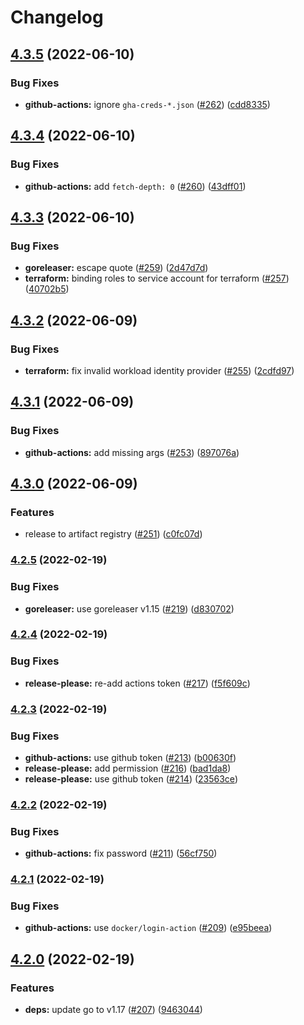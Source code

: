 # Changelog

## [4.3.5](https://github.com/inabagumi/pinkie/compare/v4.3.4...v4.3.5) (2022-06-10)


### Bug Fixes

* **github-actions:** ignore `gha-creds-*.json` ([#262](https://github.com/inabagumi/pinkie/issues/262)) ([cdd8335](https://github.com/inabagumi/pinkie/commit/cdd8335d9cd4838a4f72819b0e229bc0bce1495f))

## [4.3.4](https://github.com/inabagumi/pinkie/compare/v4.3.3...v4.3.4) (2022-06-10)


### Bug Fixes

* **github-actions:** add `fetch-depth: 0` ([#260](https://github.com/inabagumi/pinkie/issues/260)) ([43dff01](https://github.com/inabagumi/pinkie/commit/43dff01dc0e023373a6d32a27bc66843a9becae7))

## [4.3.3](https://github.com/inabagumi/pinkie/compare/v4.3.2...v4.3.3) (2022-06-10)


### Bug Fixes

* **goreleaser:** escape quote ([#259](https://github.com/inabagumi/pinkie/issues/259)) ([2d47d7d](https://github.com/inabagumi/pinkie/commit/2d47d7d88790389a3ed7f41e52b15d90c3ab7a4d))
* **terraform:** binding roles to service account for terraform ([#257](https://github.com/inabagumi/pinkie/issues/257)) ([40702b5](https://github.com/inabagumi/pinkie/commit/40702b5cc1f52a6038a18ca0a89fa2eaf5a321ec))

## [4.3.2](https://github.com/inabagumi/pinkie/compare/v4.3.1...v4.3.2) (2022-06-09)


### Bug Fixes

* **terraform:** fix invalid workload identity provider ([#255](https://github.com/inabagumi/pinkie/issues/255)) ([2cdfd97](https://github.com/inabagumi/pinkie/commit/2cdfd97e22630908e0dddc7c7067e76d99755230))

## [4.3.1](https://github.com/inabagumi/pinkie/compare/v4.3.0...v4.3.1) (2022-06-09)


### Bug Fixes

* **github-actions:** add missing args ([#253](https://github.com/inabagumi/pinkie/issues/253)) ([897076a](https://github.com/inabagumi/pinkie/commit/897076a2591a0a8a3b1d73d5142dc73e21a6db9d))

## [4.3.0](https://github.com/inabagumi/pinkie/compare/v4.2.5...v4.3.0) (2022-06-09)


### Features

* release to artifact registry ([#251](https://github.com/inabagumi/pinkie/issues/251)) ([c0fc07d](https://github.com/inabagumi/pinkie/commit/c0fc07d1567429e2987dd9bd310c36a6c3a6dd3d))

### [4.2.5](https://github.com/inabagumi/pinkie/compare/v4.2.4...v4.2.5) (2022-02-19)


### Bug Fixes

* **goreleaser:** use goreleaser v1.15 ([#219](https://github.com/inabagumi/pinkie/issues/219)) ([d830702](https://github.com/inabagumi/pinkie/commit/d8307029ffa79cb2b70f6cea511a63ef3e4988ae))

### [4.2.4](https://github.com/inabagumi/pinkie/compare/v4.2.3...v4.2.4) (2022-02-19)


### Bug Fixes

* **release-please:** re-add actions token ([#217](https://github.com/inabagumi/pinkie/issues/217)) ([f5f609c](https://github.com/inabagumi/pinkie/commit/f5f609cc5d860d1734fc9104414aa1c84827550e))

### [4.2.3](https://github.com/inabagumi/pinkie/compare/v4.2.2...v4.2.3) (2022-02-19)


### Bug Fixes

* **github-actions:** use github token ([#213](https://github.com/inabagumi/pinkie/issues/213)) ([b00630f](https://github.com/inabagumi/pinkie/commit/b00630feefa4ae1687fa6b91fb2aee1a09fbc468))
* **release-please:** add permission ([#216](https://github.com/inabagumi/pinkie/issues/216)) ([bad1da8](https://github.com/inabagumi/pinkie/commit/bad1da8c8f94d3749eced04da7aff5154e9f2f13))
* **release-please:** use github token ([#214](https://github.com/inabagumi/pinkie/issues/214)) ([23563ce](https://github.com/inabagumi/pinkie/commit/23563ce51af151ba27ceae067832af3a11716d23))

### [4.2.2](https://github.com/inabagumi/pinkie/compare/v4.2.1...v4.2.2) (2022-02-19)


### Bug Fixes

* **github-actions:** fix password ([#211](https://github.com/inabagumi/pinkie/issues/211)) ([56cf750](https://github.com/inabagumi/pinkie/commit/56cf75077a5dbe75f5e1d4a667b46d5486b8d679))

### [4.2.1](https://github.com/inabagumi/pinkie/compare/v4.2.0...v4.2.1) (2022-02-19)


### Bug Fixes

* **github-actions:** use `docker/login-action` ([#209](https://github.com/inabagumi/pinkie/issues/209)) ([e95beea](https://github.com/inabagumi/pinkie/commit/e95beea6d4c6a53ff6fc60e6db0a6464739be0e7))

## [4.2.0](https://github.com/inabagumi/pinkie/compare/v4.1.2...v4.2.0) (2022-02-19)


### Features

* **deps:** update go to v1.17 ([#207](https://github.com/inabagumi/pinkie/issues/207)) ([9463044](https://github.com/inabagumi/pinkie/commit/946304444d0fd07375ae8b38f4da8e47c637b537))
